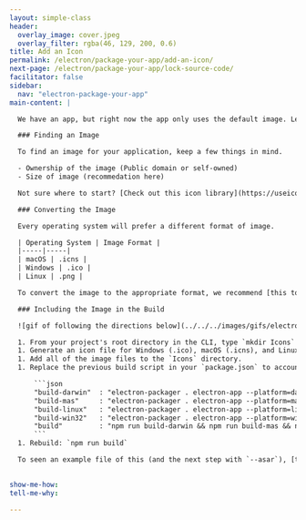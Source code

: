 ```yaml
---
layout: simple-class
header:
  overlay_image: cover.jpeg
  overlay_filter: rgba(46, 129, 200, 0.6)
title: Add an Icon
permalink: /electron/package-your-app/add-an-icon/
next-page: /electron/package-your-app/lock-source-code/
facilitator: false
sidebar:
  nav: "electron-package-your-app"
main-content: |

  We have an app, but right now the app only uses the default image. Let's make it a specific, custom image.

  ### Finding an Image

  To find an image for your application, keep a few things in mind.

  - Ownership of the image (Public domain or self-owned)
  - Size of image (recommedation here)

  Not sure where to start? [Check out this icon library](https://useiconic.com/open)!

  ### Converting the Image

  Every operating system will prefer a different format of image.

  | Operating System | Image Format |
  |-----|-----|
  | macOS | .icns |
  | Windows | .ico |
  | Linux | .png |

  To convert the image to the appropriate format, we recommend [this tool](https://iconverticons.com/online/).

  ### Including the Image in the Build

  ![gif of following the directions below](../../../images/gifs/electron/electron2-icon.gif)

  1. From your project's root directory in the CLI, type `mkdir Icons` to create a new Icons directory.
  1. Generate an icon file for Windows (.ico), macOS (.icns), and Linux (.png).
  1. Add all of the image files to the `Icons` directory.
  1. Replace the previous build script in your `package.json` to account for builds with different icons with the scripts below. In the example below, the app name is `electron-app`, and the icon name is `unicorn`. You can change that to match your own app and icon name.

      ```json
      "build-darwin"  : "electron-packager . electron-app --platform=darwin --icon Icons/unicorn.icns --overwrite --ignore=node_modules/electron-*",
      "build-mas"     : "electron-packager . electron-app --platform=mas --icon Icons/unicorn.icns --overwrite --ignore=node_modules/electron-*",
      "build-linux"   : "electron-packager . electron-app --platform=linux --icon Icons/unicorn.png --overwrite --ignore=node_modules/electron-*",
      "build-win32"   : "electron-packager . electron-app --platform=win32 --icon Icons/unicorn.ico --overwrite --ignore=node_modules/electron-* ",
      "build"         : "npm run build-darwin && npm run build-mas && npm run build-linux && npm run build-win32"
      ```
  1. Rebuild: `npm run build`

  To seen an example file of this (and the next step with `--asar`), [take a peek at our example repository](https://github.com/githubteacher/electron-app/commit/df37a7e3229ec9f5aecda743bf4e1b25ba630a13#diff-b9cfc7f2cdf78a7f4b91a753d10865a2).

  
show-me-how:
tell-me-why:

---
```

